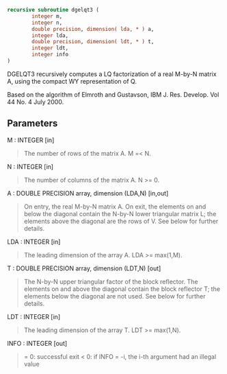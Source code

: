 ```fortran
recursive subroutine dgelqt3 (
		integer m,
		integer n,
		double precision, dimension( lda, * ) a,
		integer lda,
		double precision, dimension( ldt, * ) t,
		integer ldt,
		integer info
)
```

DGELQT3 recursively computes a LQ factorization of a real M-by-N
matrix A, using the compact WY representation of Q.

Based on the algorithm of Elmroth and Gustavson,
IBM J. Res. Develop. Vol 44 No. 4 July 2000.

## Parameters
M : INTEGER [in]
> The number of rows of the matrix A.  M =< N.

N : INTEGER [in]
> The number of columns of the matrix A.  N >= 0.

A : DOUBLE PRECISION array, dimension (LDA,N) [in,out]
> On entry, the real M-by-N matrix A.  On exit, the elements on and
> below the diagonal contain the N-by-N lower triangular matrix L; the
> elements above the diagonal are the rows of V.  See below for
> further details.

LDA : INTEGER [in]
> The leading dimension of the array A.  LDA >= max(1,M).

T : DOUBLE PRECISION array, dimension (LDT,N) [out]
> The N-by-N upper triangular factor of the block reflector.
> The elements on and above the diagonal contain the block
> reflector T; the elements below the diagonal are not used.
> See below for further details.

LDT : INTEGER [in]
> The leading dimension of the array T.  LDT >= max(1,N).

INFO : INTEGER [out]
> = 0: successful exit
> < 0: if INFO = -i, the i-th argument had an illegal value
